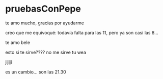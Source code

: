 # pruebasConPepe

te amo mucho, gracias por ayudarme

creo que me equivoqué: todavía falta para las 11, pero ya son casi las 8...

te amo bele

esto si te sirve????
no me sirve tu wea

jijiji

es un cambio... son las 21.30
